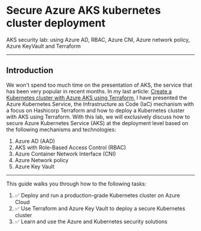 # Secure Azure AKS kubernetes cluster deployment
AKS security lab: using Azure AD, RBAC, Azure CNI, Azure network policy, Azure KeyVault and Terraform

-----

## Introduction

We won't spend too much time on the presentation of AKS, the service that has been very popular in recent months.
In my last article: [Create a Kubernetes cluster with Azure AKS using Terraform](https://aymen-segni.com/index.php/2019/12/24/create-a-kubernetes-cluster-with-azure-aks-using-terraform/), I have presented the Azure Kubernetes Service, the Infrastructure as Code (IaC) mechanism with a focus on Hashicorp Terraform and how to deploy a Kubernetes cluster with AKS using Terraform.
With this lab, we will exclusively discuss how to secure Azure Kubernetes Service (AKS) at the deployment level based on the following mechanisms and technologies:
1. Azure AD (AAD)
2. AKS with Role-Based Access Control (RBAC)
3. Azure Container Network Interface (CNI)
4. Azure Network policy
5. Azure Key Vault

-----

This guide walks you through how to the following tasks:

1. ✅ Deploy and run a production-grade Kubernetes cluster on Azure Cloud  
2. ✅ Use Terraform and Azure Key Vault to deploy a secure Kubernetes cluster
3. ✅ Learn and use the Azure and Kubernetes security solutions
